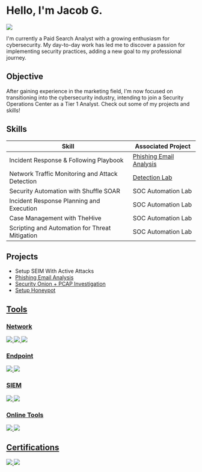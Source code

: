 # Hello, I'm Jacob G.
<a href="https://www.linkedin.com/in/jacob-green-640128181"><img src="https://img.shields.io/badge/-LinkedIn-0072b1?&style=for-the-badge&logo=linkedin&logoColor=white" /> </a>

I'm currently a Paid Search Analyst with a growing enthusiasm for cybersecurity. My day-to-day work has led me to discover a passion for implementing security practices, adding a new goal to my professional journey.

## Objective

After gaining experience in the marketing field, I'm now focused on transitioning into the cybersecurity industry, intending to join a Security Operations Center as a Tier 1 Analyst. Check out some of my projects and skills!

## Skills

| Skill                                         | Associated Project         |
|-----------------------------------------------|----------------------------|
| Incident Response & Following Playbook           | <a href="https://github.com/Jacobng19/Email-Analysis-Phishing-">Phishing Email Analysis</a>|
| Network Traffic Monitoring and Attack Detection | <a href="https://google.com">Detection Lab</a>|
| Security Automation with Shuffle SOAR         | SOC Automation Lab|
| Incident Response Planning and Execution      | SOC Automation Lab|
| Case Management with TheHive                  | SOC Automation Lab|
| Scripting and Automation for Threat Mitigation | SOC Automation Lab|

</div>

## Projects
- Setup SEIM With Active Attacks
- <a href="https://github.com/Jacobng19/Email-Analysis-Phishing-">Phishing Email Analysis
- Security Onion + PCAP Investigation
- Setup Honeypot
  
## Tools

### Network
<div>
    <img src="https://img.shields.io/badge/-Wireshark-1679A7?&style=for-the-badge&logo=Wireshark&logoColor=white" />
    <img src="https://img.shields.io/badge/-Suricata-EF3B2D?&style=for-the-badge&logo=Suricata&logoColor=white" />
    <img src="https://img.shields.io/badge/-Zeek-777BB4?&style=for-the-badge&logo=Zeek&logoColor=white" />
</div>

### Endpoint
<div>
    <img src="https://img.shields.io/badge/-Microsoft_Defender_for_Endpoint-00A4EF?&style=for-the-badge&logo=Microsoft&logoColor=white" />
    <img src="https://img.shields.io/badge/-Security%20Onion-4B275F?&style=for-the-badge&logo=Security%20Onion&logoColor=white" />

</div>

### SIEM
<div>
    <img src="https://img.shields.io/badge/-Splunk-000000?&style=for-the-badge&logo=Splunk&logoColor=white" />
    <img src="https://img.shields.io/badge/-Azure%20Sentinel-0088D4?&style=for-the-badge&logo=Microsoft%20Azure&logoColor=white" />

### Online Tools
<div>
    <img src="https://img.shields.io/badge/-Whois%20by%20DomainTools-1F98D9?&style=for-the-badge&logo=domainTools&logoColor=white" />
    <img src="https://img.shields.io/badge/-VirusTotal-4CAF50?&style=for-the-badge&logo=VirusTotal&logoColor=white" />

  
</div>

    
  
</div>

## Certifications
<div>
<img src="https://img.shields.io/badge/-Google%20IT%20Support%20Professional%20Certificate-4285F4?style=for-the-badge&logo=google&logoColor=white" />
<img src="https://img.shields.io/badge/-Google%20Cybersecurity%20Professional%20Certificate-4285F4?style=for-the-badge&logo=google&logoColor=white" />

